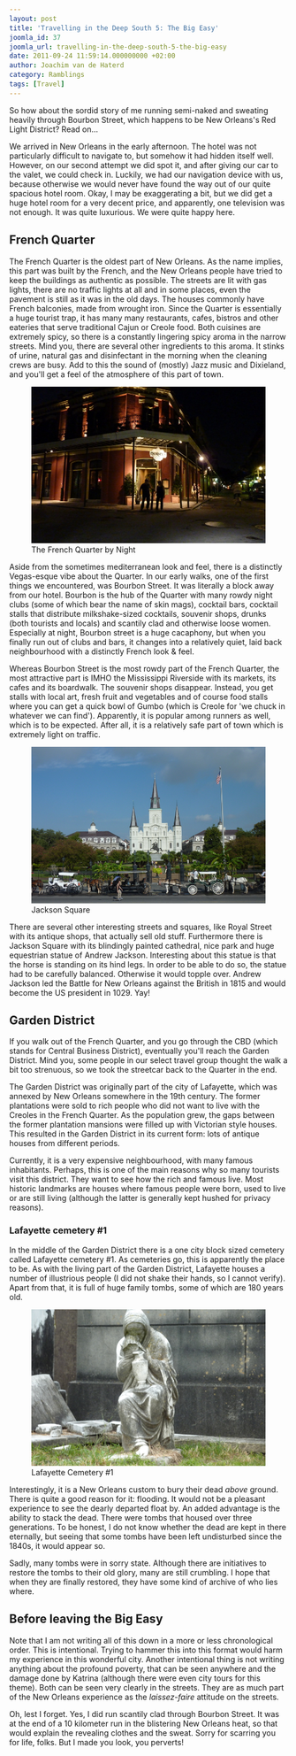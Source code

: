 ```yaml
---
layout: post
title: 'Travelling in the Deep South 5: The Big Easy'
joomla_id: 37
joomla_url: travelling-in-the-deep-south-5-the-big-easy
date: 2011-09-24 11:59:14.000000000 +02:00
author: Joachim van de Haterd
category: Ramblings
tags: [Travel]
---
```

<p>So how about the sordid story of me running semi-naked and sweating heavily through Bourbon Street, which happens to be New Orleans's Red Light District? Read on...</p>

<p>We arrived in New Orleans in the early afternoon. The hotel was not particularly difficult to navigate to, but somehow it had hidden itself well. However, on our second attempt we did spot it, and after giving our car to the valet, we could check in. Luckily, we had our navigation device with us, because otherwise we would never have found the way out of our quite spacious hotel room. Okay, I may be exaggerating a bit, but we did get a huge hotel room for a very decent price, and apparently, one television was not enough. It was quite luxurious. We were quite happy here.</p>

<h2>French Quarter</h2>

<p>The French Quarter is the oldest part of New Orleans. As the name implies, this part was built by the French, and the New Orleans people have tried to keep the buildings as authentic as possible. The streets are lit with gas lights, there are no traffic lights at all and in some places, even the pavement is still as it was in the old days. The houses commonly have French balconies, made from wrought iron. Since the Quarter is essentially a huge tourist trap, it has many many restaurants, cafes, bistros and other eateries that serve traditional Cajun or Creole food. Both cuisines are extremely spicy, so there is a constantly lingering spicy aroma in the narrow streets. Mind you, there are several other ingredients to this aroma. It stinks of urine, natural gas and disinfectant in the morning when the cleaning crews are busy. Add to this the sound of (mostly) Jazz music and Dixieland, and you'll get a feel of the atmosphere of this part of town.</p>

<p>
	<figure>
		<img src="/assets/images/posts/usa2k11/usa_11_5_2.JPG" alt="The French Quarter by Night" />
		<figcaption>The French Quarter by Night</figcaption>
	</figure>
</p>

<p>Aside from the sometimes mediterranean look and feel, there is a distinctly Vegas-esque vibe about the Quarter. In our early walks, one of the first things we encountered, was Bourbon Street. It was literally a block away from our hotel. Bourbon is the hub of the Quarter with many rowdy night clubs (some of which bear the name of skin mags), cocktail bars, cocktail stalls that distribute milkshake-sized cocktails, souvenir shops, drunks (both tourists and locals) and scantily clad and otherwise loose women. Especially at night, Bourbon street is a huge cacaphony, but when you finally run out of clubs and bars, it changes into a relatively quiet, laid back neighbourhood with a distinctly French look &amp; feel.</p>

<p>Whereas Bourbon Street is the most rowdy part of the French Quarter, the most attractive part is IMHO the Mississippi Riverside with its markets, its cafes and its boardwalk. The souvenir shops disappear. Instead, you get stalls with local art, fresh fruit and vegetables and of course food stalls where you can get a quick bowl of Gumbo (which is Creole for 'we chuck in whatever we can find'). Apparently, it is popular among runners as well, which is to be expected. After all, it is a relatively safe part of town which is extremely light on traffic.</p>

<p>
	<figure>
		<img src="/assets/images/posts/usa2k11/usa_11_5_1.JPG" alt="Jackson Square"/>
		<figcaption>Jackson Square</figcaption>
	</figure>
</p>

<p>There are several other interesting streets and squares, like Royal Street with its antique shops, that actually sell old stuff. Furthermore there is Jackson Square with its blindingly painted cathedral, nice park and huge equestrian statue of Andrew Jackson. Interesting about this statue is that the horse is standing on its hind legs. In order to be able to do so, the statue had to be carefully balanced. Otherwise it would topple over. Andrew Jackson led the Battle for New Orleans against the British in 1815 and would become the US president in 1029. Yay!</p>

<h2>Garden District</h2>

<p>If you walk out of the French Quarter, and you go through the CBD (which stands for Central Business District), eventually you'll reach the Garden District. Mind you, some people in our select travel group thought the walk a bit too strenuous, so we took the streetcar back to the Quarter in the end.</p>

<p>The Garden District was originally part of the city of Lafayette, which was annexed by New Orleans somewhere in the 19th century. The former plantations were sold to rich people who did not want to live with the Creoles in the French Quarter. As the population grew, the gaps between the former plantation mansions were filled up with Victorian style houses. This resulted in the Garden District in its current form: lots of antique houses from different periods.</p>

<p>Currently, it is a very expensive neighbourhood, with many famous inhabitants. Perhaps, this is one of the main reasons why so many tourists visit this district. They want to see how the rich and famous live. Most historic landmarks are houses where famous people were born, used to live or are still living (although the latter is generally kept hushed for privacy reasons).</p>

<h3>Lafayette cemetery #1</h3>

<p>In the middle of the Garden District there is a one city block sized cemetery called Lafayette cemetery #1. As cemeteries go, this is apparently the place to be. As with the living part of the Garden District, Lafayette houses a number of illustrious people (I did not shake their hands, so I cannot verify). Apart from that, it is full of huge family tombs, some of which are 180 years old.</p>

<p>
	<figure>
		<img src="/assets/images/posts/usa2k11/usa_11_5_3.JPG" alt="Lafayette Cemetery #1" />
		<figcaption>Lafayette Cemetery #1</figcaption>
	</figure>
</p>

<p>Interestingly, it is a New Orleans custom to bury their dead <em>above</em> ground. There is quite a good reason for it: flooding. It would not be a pleasant experience to see the dearly departed float by. An added advantage is the ability to stack the dead. There were tombs that housed over three generations. To be honest, I do not know whether the dead are kept in there eternally, but seeing that some tombs have been left undisturbed since the 1840s, it would appear so.</p>

<p>Sadly, many tombs were in sorry state. Although there are initiatives to restore the tombs to their old glory, many are still crumbling. I hope that when they are finally restored, they have some kind of archive of who lies where.</p>

<h2>Before leaving the Big Easy</h2>

<p>Note that I am not writing all of this down in a more or less chronological order. This is intentional. Trying to hammer this into this format would harm my experience in this wonderful city. Another intentional thing is not writing anything about the profound poverty, that can be seen anywhere and the damage done by Katrina (although there were even city tours for this theme). Both can be seen very clearly in the streets. They are as much part of the New Orleans experience as the <em>laissez-faire</em> attitude on the streets.</p>

<p>Oh, lest I forget. Yes, I did run scantily clad through Bourbon Street. It was at the end of a 10 kilometer run in the blistering New Orleans heat, so that would explain the revealing clothes and the sweat. Sorry for scarring you for life, folks. But I made you look, you perverts!</p>
